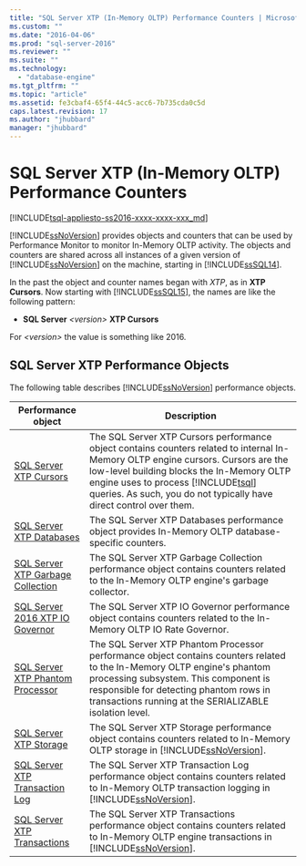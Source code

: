 ```yaml
---
title: "SQL Server XTP (In-Memory OLTP) Performance Counters | Microsoft Docs"
ms.custom: ""
ms.date: "2016-04-06"
ms.prod: "sql-server-2016"
ms.reviewer: ""
ms.suite: ""
ms.technology: 
  - "database-engine"
ms.tgt_pltfrm: ""
ms.topic: "article"
ms.assetid: fe3cbaf4-65f4-44c5-acc6-7b735cda0c5d
caps.latest.revision: 17
ms.author: "jhubbard"
manager: "jhubbard"
---
```

# SQL Server XTP (In-Memory OLTP) Performance Counters
[!INCLUDE[tsql-appliesto-ss2016-xxxx-xxxx-xxx_md](../../../a9notintoc/includes/tsql-appliesto-ss2016-xxxx-xxxx-xxx-md.md)]

  [!INCLUDE[ssNoVersion](../../../a9notintoc/includes/ssnoversion-md.md)] provides objects and counters that can be used by Performance Monitor to monitor In-Memory OLTP activity. The objects and counters are shared across all instances of a given version of [!INCLUDE[ssNoVersion](../../../a9notintoc/includes/ssnoversion-md.md)] on the machine, starting in [!INCLUDE[ssSQL14](../../../a9notintoc/includes/sssql14-md.md)].  
  
 In the past the object and counter names began with *XTP*, as in **XTP Cursors**. Now starting with [!INCLUDE[ssSQL15](../../../a9notintoc/includes/sssql15-md.md)], the names are like the following pattern:  
  
-   **SQL Server** *\<version>* **XTP Cursors**  
  
 For *\<version>* the value is something like 2016.  
  
##  <a name="SQLServerPOs"></a> SQL Server XTP Performance Objects  
 The following table describes [!INCLUDE[ssNoVersion](../../../a9notintoc/includes/ssnoversion-md.md)] performance objects.  
  
|Performance object|Description|  
|------------------------|-----------------|  
|[SQL Server XTP Cursors](../../../relational-databases/monitor/performance-monitor/sql-server-xtp-cursors.md)|The SQL Server XTP Cursors performance object contains counters related to internal In-Memory OLTP engine cursors. Cursors are the low-level building blocks the In-Memory OLTP engine uses to process [!INCLUDE[tsql](../../../a9notintoc/includes/tsql-md.md)] queries. As such, you do not typically have direct control over them.|  
|[SQL Server XTP Databases](../../../relational-databases/monitor/performance-monitor/sql-server-xtp-databases.md)|The SQL Server XTP Databases performance object provides In-Memory OLTP database-specific counters.|  
|[SQL Server XTP Garbage Collection](../../../relational-databases/monitor/performance-monitor/sql-server-xtp-garbage-collection.md)|The SQL Server XTP Garbage Collection performance object contains counters related to the In-Memory OLTP engine's garbage collector.|  
|[SQL Server 2016 XTP IO Governor](../../../relational-databases/monitor/performance-monitor/sql-server-xtp-io-governor.md)|The SQL Server XTP IO Governor performance object contains counters related to the In-Memory OLTP IO Rate Governor.|
|[SQL Server XTP Phantom Processor](../../../relational-databases/monitor/performance-monitor/sql-server-xtp-phantom-processor.md)|The SQL Server XTP Phantom Processor performance object contains counters related to the In-Memory OLTP engine's phantom processing subsystem. This component is responsible for detecting phantom rows in transactions running at the SERIALIZABLE isolation level.|  
|[SQL Server XTP Storage](../../../relational-databases/monitor/performance-monitor/sql-server-xtp-storage.md)|The SQL Server XTP Storage performance object contains counters related to In-Memory OLTP storage in [!INCLUDE[ssNoVersion](../../../a9notintoc/includes/ssnoversion-md.md)].|  
|[SQL Server XTP Transaction Log](../../../relational-databases/monitor/performance-monitor/sql-server-xtp-transaction-log.md)|The SQL Server XTP Transaction Log performance object contains counters related to In-Memory OLTP transaction logging in [!INCLUDE[ssNoVersion](../../../a9notintoc/includes/ssnoversion-md.md)].|  
|[SQL Server XTP Transactions](../../../relational-databases/monitor/performance-monitor/sql-server-xtp-transactions.md)|The SQL Server XTP Transactions performance object contains counters related to In-Memory OLTP engine transactions in [!INCLUDE[ssNoVersion](../../../a9notintoc/includes/ssnoversion-md.md)].|  
  
  